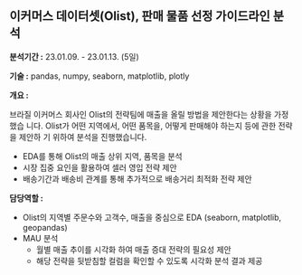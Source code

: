 ## 이커머스 데이터셋(Olist), 판매 물품 선정 가이드라인 분석
__분석기간 :__ 23.01.09. - 23.01.13. (5일)

__기술 :__ pandas, numpy, seaborn, matplotlib, plotly

__개요 :__ 

브라질 이커머스 회사인 Olist의 전략팀에 매출을 올릴 방법을 제안한다는 상황을 가정했습
니다. Olist가 어떤 지역에서, 어떤 품목을, 어떻게 판매해야 하는지 등에 관한 전략을 제안하
기 위하여 분석을 진행했습니다.

- EDA를 통해 Olist의 매출 상위 지역, 품목을 분석
- 시장 집중 요인을 활용하여 셀러 영입 전략 제안
- 배송기간과 배송비 관계를 통해 추가적으로 배송거리 최적화 전략 제안

__담당역할 :__ 

- Olist의 지역별 주문수와 고객수, 매출을 중심으로 EDA (seaborn, matplotlib,
geopandas)
- MAU 분석
  - 월별 매출 추이를 시각화 하여 매출 증대 전략의 필요성 제안
  - 해당 전략을 뒷받침할 컬럼을 확인할 수 있도록 시각화 분석 결과 제공
